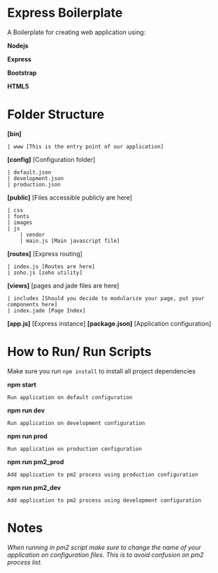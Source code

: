 # Express Boilerplate

A Boilerplate for creating web application using:

**Nodejs**

**Express**

**Bootstrap**

**HTML5**

# Folder Structure

**[bin]**

	| www [This is the entry point of our application]

**[config]** [Configuration folder]

	| default.json
	| development.json
	| production.json

**[public]** [Files accessible publicly are here]

	| css
	| fonts
	| images
	| js
		| vendor
		| main.js [Main javascript file]

**[routes]** [Express routing]

	| index.js [Routes are here]
	| zoho.js [zoho utility]

**[views]** [pages and jade files are here]

	| includes [Should you decide to modularize your page, put your components here]
	| index.jade [Page Index]

**[app.js]** [Express instance]
**[package.json]** [Application configuration]


# How to Run/ Run Scripts

Make sure you run `npm install` to install all project dependencies

**npm start** 
	
	Run application on default configuration

**npm run dev** 
	
	Run application on development configuration

**npm run prod** 
	
	Run application on production configuration

**npm run pm2_prod** 
	
	Add application to pm2 process using production configuration

**npm run pm2_dev** 
	
	Add application to pm2 process using development configuration


# Notes
*When running in pm2 script make sure to change the name of your application on configuration files. This is to avoid confusion on pm2 process list.*